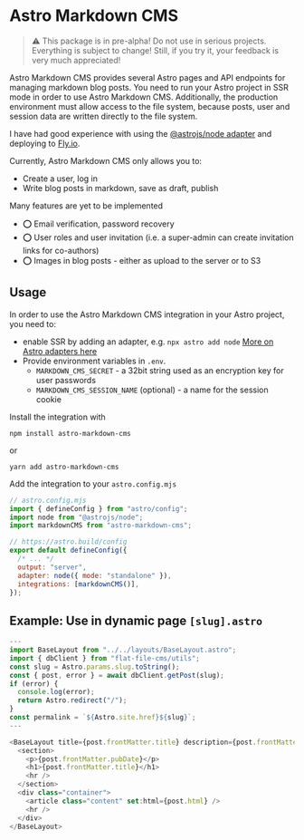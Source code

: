 # Astro Markdown CMS

> :warning: This package is in pre-alpha! Do not use in serious projects. Everything is subject to change! Still, if you try it, your feedback is very much appreciated!

Astro Markdown CMS provides several Astro pages and API endpoints for managing markdown blog posts. You need to run your Astro project in SSR mode in order to use Astro Markdown CMS. Additionally, the production environment must allow access to the file system, because posts, user and session data are written directly to the file system.

I have had good experience with using the [@astrojs/node adapter](https://www.npmjs.com/package/@astrojs/node) and deploying to [Fly.io](https://fly.io).

Currently, Astro Markdown CMS only allows you to:

- Create a user, log in
- Write blog posts in markdown, save as draft, publish

Many features are yet to be implemented

- :o: Email verification, password recovery
- :o: User roles and user invitation (i.e. a super-admin can create invitation links for co-authors)
- :o: Images in blog posts - either as upload to the server or to S3


## Usage

In order to use the Astro Markdown CMS integration in your Astro project, you need to:

- enable SSR by adding an adapter, e.g. `npx astro add node` [More on Astro adapters here](https://astro.build/integrations/adapters/)
- Provide environment variables in `.env`.
  - `MARKDOWN_CMS_SECRET` - a 32bit string used as an encryption key for user passwords
  - `MARKDOWN_CMS_SESSION_NAME` (optional) - a name for the session cookie

Install the integration with

```
npm install astro-markdown-cms
```

or

```
yarn add astro-markdown-cms
```

Add the integration to your `astro.config.mjs`

```javascript
// astro.config.mjs
import { defineConfig } from "astro/config";
import node from "@astrojs/node";
import markdownCMS from "astro-markdown-cms";

// https://astro.build/config
export default defineConfig({
  /* ... */
  output: "server",
  adapter: node({ mode: "standalone" }),
  integrations: [markdownCMS()],
});
```

## Example: Use in dynamic page `[slug].astro`

```javascript
---
import BaseLayout from "../../layouts/BaseLayout.astro";
import { dbClient } from "flat-file-cms/utils";
const slug = Astro.params.slug.toString();
const { post, error } = await dbClient.getPost(slug);
if (error) {
  console.log(error);
  return Astro.redirect("/");
}
const permalink = `${Astro.site.href}${slug}`;
---

<BaseLayout title={post.frontMatter.title} description={post.frontMatter.description} permalink={permalink}>
  <section>
    <p>{post.frontMatter.pubDate}</p>
    <h1>{post.frontMatter.title}</h1>
    <hr />
  </section>
  <div class="container">
    <article class="content" set:html={post.html} />
    <hr />
  </div>
</BaseLayout>
```
